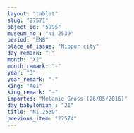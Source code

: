 ```yaml
---
layout: "tablet"
slug: "27571"
object_id: "5995"
museum_no_: "Ni 2539"
period: "ENB"
place_of_issue: "Nippur city"
day_remark: "-"
month: "XI"
month_remark: "-"
year: "3"
year_remark: "-"
king: "Aei"
king_remark: "-"
imported: "Melanie Gross (26/05/2016)"
day_babylonian_: "21"
title: "Ni 2539"
previous_item: "27574"
---
```

